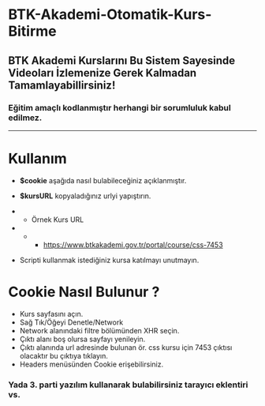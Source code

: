 # BTK-Akademi-Otomatik-Kurs-Bitirme

## BTK Akademi Kurslarını Bu Sistem Sayesinde Videoları İzlemenize Gerek Kalmadan Tamamlayabillirsiniz!

### Eğitim amaçlı kodlanmıştır herhangi bir sorumluluk kabul edilmez.

-------

# Kullanım
- **$cookie** aşağıda nasıl bulabileceğiniz açıklanmıştır.
- **$kursURL** kopyaladığınız urlyi yapıştırın.
- - Örnek Kurs URL
- - - https://www.btkakademi.gov.tr/portal/course/css-7453

- Scripti kullanmak istediğiniz kursa katılmayı unutmayın.

# Cookie Nasıl Bulunur ?

- Kurs sayfasını açın.
- Sağ Tık/Öğeyi Denetle/Network
- Network alanındaki filtre bölümünden XHR seçin.
- Çıktı alanı boş olursa sayfayı yenileyin.
- Çıktı alanında url adresinde bulunan ör. css kursu için 7453 çıktısı olacaktır bu çıktıya tıklayın.
- Headers menüsünden Cookie erişebilirsiniz.

### Yada 3. parti yazılım kullanarak bulabilirsiniz tarayıcı eklentiri vs.
